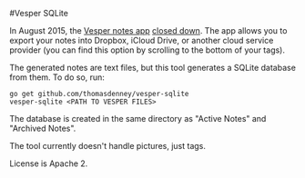 #Vesper SQLite

In August 2015, the [Vesper notes
app](https://itunes.apple.com/us/app/vesper/id655895325?mt=8) [closed
down](http://inessential.com/2016/08/21/last_vesper_update_sync_shutting_down).
The app allows you to export your notes into Dropbox, iCloud Drive, or another
cloud service provider (you can find this option by scrolling to the bottom of
your tags).

The generated notes are text files, but this tool generates a SQLite database
from them. To do so, run:

```
go get github.com/thomasdenney/vesper-sqlite
vesper-sqlite <PATH TO VESPER FILES>
```

The database is created in the same directory as "Active Notes" and "Archived
Notes".

The tool currently doesn't handle pictures, just tags.

License is Apache 2.
